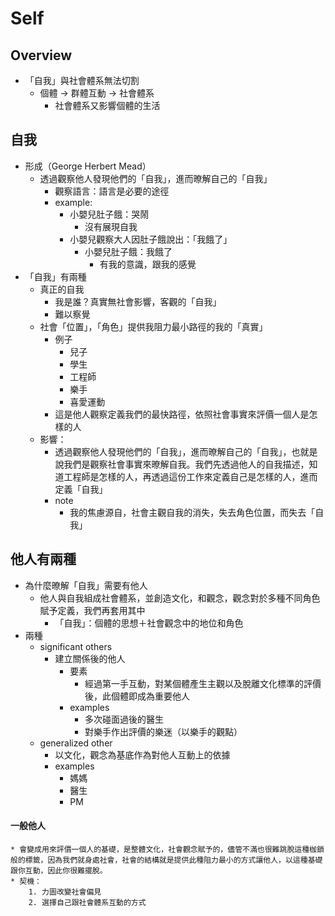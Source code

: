 # Self

## Overview
* 「自我」與社會體系無法切割
    * 個體 -> 群體互動 -> 社會體系
        * 社會體系又影響個體的生活

## 自我

* 形成（George Herbert Mead）
    * 透過觀察他人發現他們的「自我」，進而暸解自己的「自我」
        * 觀察語言：語言是必要的途徑
        * example:
            * 小嬰兒肚子餓：哭鬧
                * 沒有展現自我
            * 小嬰兒觀察大人因肚子餓說出：「我餓了」
                * 小嬰兒肚子餓：我餓了
                    * 有我的意識，跟我的感覺
* 「自我」有兩種
    * 真正的自我
        * 我是誰？真實無社會影響，客觀的「自我」
        * 難以察覺
    * 社會「位置」，「角色」提供我阻力最小路徑的我的「真實」
        * 例子
            * 兒子
            * 學生
            * 工程師
            * 樂手
            * 喜愛運動
        * 這是他人觀察定義我們的最快路徑，依照社會事實來評價一個人是怎樣的人
    * 影響：
        * 透過觀察他人發現他們的「自我」，進而暸解自己的「自我」，也就是說我們是觀察社會事實來暸解自我。我們先透過他人的自我描述，知道工程師是怎樣的人，再透過這份工作來定義自己是怎樣的人，進而定義「自我」
        * note
            * 我的焦慮源自，社會主觀自我的消失，失去角色位置，而失去「自我」

## 他人有兩種
* 為什麼暸解「自我」需要有他人
    * 他人與自我組成社會體系，並創造文化，和觀念，觀念對於多種不同角色賦予定義，我們再套用其中
        * 「自我」：個體的思想＋社會觀念中的地位和角色
* 兩種
    * significant others
        * 建立關係後的他人
            * 要素
                * 經過第一手互動，對某個體產生主觀以及脫離文化標準的評價後，此個體即成為重要他人
            * examples
                * 多次碰面過後的醫生
                * 對樂手作出評價的樂迷（以樂手的觀點）
    * generalized other
        * 以文化，觀念為基底作為對他人互動上的依據
        * examples
            * 媽媽
            * 醫生
            * PM

#### 一般他人
    * 會變成用來評價一個人的基礎，是整體文化，社會觀念賦予的，儘管不滿也很難跳脫這種枷鎖般的標籤，因為我們就身處社會，社會的結構就是提供此種阻力最小的方式讓他人，以這種基礎跟你互動，因此你很難擺脫。
    * 契機：
        1. 力圖改變社會偏見
        2. 選擇自己跟社會體系互動的方式
